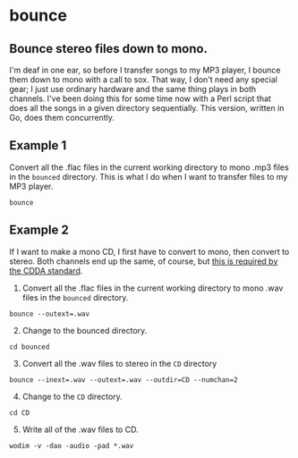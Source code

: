 
# bounce

## Bounce stereo files down to mono.

I'm deaf in one ear, so before I transfer songs to my MP3 player, I
bounce them down to mono with a call to sox. That way, I don't need
any special gear; I just use ordinary hardware and the same thing
plays in both channels. I've been doing this for some time now with a
Perl script that does all the songs in a given directory
sequentially. This version, written in Go, does them concurrently.

## Example 1

Convert all the .flac files in the current working directory to mono
.mp3 files in the `bounced` directory. This is what I do when I want
to transfer files to my MP3 player.

```
bounce
```

## Example 2

If I want to make a mono CD, I first have to convert to mono, then convert to stereo. Both channels end up the same, of course, but [this is required by the CDDA standard](https://en.wikipedia.org/wiki/Compact_Disc_Digital_Audio).

1. Convert all the .flac files in the current working directory to mono
.wav files in the `bounced` directory.
```
bounce --outext=.wav
```
2. Change to the bounced directory.
```
cd bounced
```
3. Convert all the .wav files to stereo in the `CD` directory
```
bounce --inext=.wav --outext=.wav --outdir=CD --numchan=2
```
4. Change to the `CD` directory.
```
cd CD
```
5. Write all of the .wav files to CD.
```
wodim -v -dao -audio -pad *.wav
```
